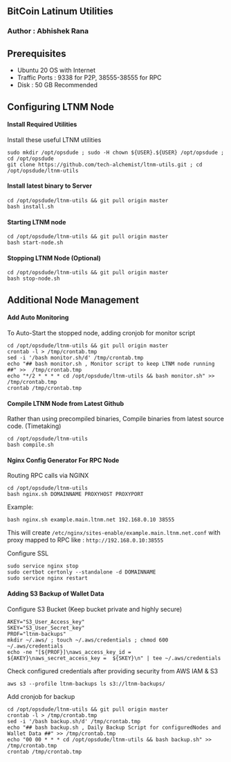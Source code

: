 ## BitCoin Latinum Utilities
### Author : Abhishek Rana

## Prerequisites ##

 - Ubuntu 20 OS with Internet
 - Traffic Ports : 9338 for P2P, 38555-38555 for RPC
 - Disk : 50 GB Recommended

## Configuring LTNM Node ##

#### Install Required Utilities
Install these useful LTNM utilities
```
sudo mkdir /opt/opsdude ; sudo -H chown ${USER}.${USER} /opt/opsdude ; cd /opt/opsdude
git clone https://github.com/tech-alchemist/ltnm-utils.git ; cd /opt/opsdude/ltnm-utils
```

#### Install latest binary to Server
```
cd /opt/opsdude/ltnm-utils && git pull origin master
bash install.sh
```

#### Starting LTNM node
```
cd /opt/opsdude/ltnm-utils && git pull origin master
bash start-node.sh
```

#### Stopping LTNM Node (Optional)
```
cd /opt/opsdude/ltnm-utils && git pull origin master
bash stop-node.sh
```


## Additional Node Management ## 

#### Add Auto Monitoring 

To Auto-Start the stopped node, adding cronjob for monitor script

```
cd /opt/opsdude/ltnm-utils && git pull origin master
crontab -l > /tmp/crontab.tmp
sed -i '/bash monitor.sh/d' /tmp/crontab.tmp
echo "## bash monitor.sh , Monitor script to keep LTNM node running ##" >>  /tmp/crontab.tmp
echo "*/2 * * * * cd /opt/opsdude/ltnm-utils && bash monitor.sh" >> /tmp/crontab.tmp
crontab /tmp/crontab.tmp
```

#### Compile LTNM Node from Latest Github
Rather than using precompiled binaries, Compile binaries from latest source code. (Timetaking)
```
cd /opt/opsdude/ltnm-utils
bash compile.sh
```


#### Nginx Config Generator For RPC Node
Routing RPC calls via NGINX
```
cd /opt/opsdude/ltnm-utils
bash nginx.sh DOMAINNAME PROXYHOST PROXYPORT
```
Example:
```
bash nginx.sh example.main.ltnm.net 192.168.0.10 38555
```
This will create `/etc/nginx/sites-enable/example.main.ltnm.net.conf` with proxy mapped to RPC like : `http://192.168.0.10:38555`  

Configure SSL
```
sudo service nginx stop
sudo certbot certonly --standalone -d DOMAINNAME
sudo service nginx restart
```


#### Adding S3 Backup of Wallet Data
 
Configure S3 Bucket (Keep bucket private and highly secure)
```
AKEY="S3_User_Access_key"
SKEY="S3_User_Secret_key"
PROF="ltnm-backups"
mkdir ~/.aws/ ; touch ~/.aws/credentials ; chmod 600 ~/.aws/credentials
echo -ne "[${PROF}]\naws_access_key_id = ${AKEY}\naws_secret_access_key =  ${SKEY}\n" | tee ~/.aws/credentials
```

Check configured credentials after providing security from AWS IAM & S3
```
aws s3 --profile ltnm-backups ls s3://ltnm-backups/
```
Add cronjob for backup
```
cd /opt/opsdude/ltnm-utils && git pull origin master
crontab -l > /tmp/crontab.tmp
sed -i '/bash backup.sh/d' /tmp/crontab.tmp
echo "## bash backup.sh , Daily Backup Script for configuredNodes and Wallet Data ##" >> /tmp/crontab.tmp
echo "00 00 * * * cd /opt/opsdude/ltnm-utils && bash backup.sh" >> /tmp/crontab.tmp
crontab /tmp/crontab.tmp
```



